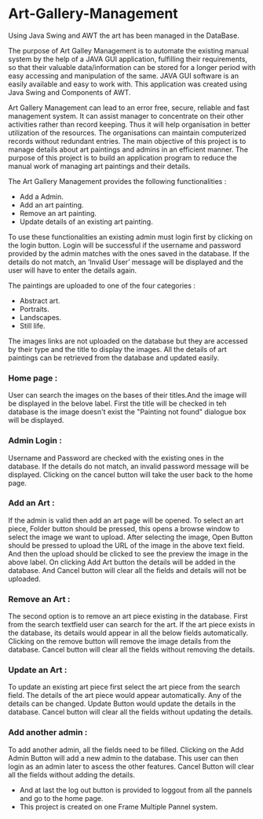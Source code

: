 # Art-Gallery-Management #
Using Java Swing and AWT the art has been managed in the DataBase.

The purpose of Art Galley Management is to automate the existing manual system by the help of a JAVA GUI application, fulfilling their requirements, so that their valuable data/information can be stored for a longer period with easy accessing and manipulation of the same. JAVA GUI software is an easily available and easy to work with. This application was created using Java Swing and Components of AWT.        

Art Gallery Management can lead to an error free, secure, reliable and fast management system. It can assist manager to concentrate on their other activities rather than record keeping. Thus it will help organisation in better utilization of the resources. The organisations can maintain computerized records without redundant entries.
The main objective of this project is to manage details about art paintings and admins in an efficient manner. The purpose of this project is to build an application program to reduce the manual work of managing art paintings and their details.

The Art Gallery Management provides the following functionalities :
  * Add a Admin.
  * Add an art painting.
  * Remove an art painting.
  * Update details of an existing art painting.
  
To use these functionalities an existing admin must login first by clicking on the login button. Login will be successful if the username and password provided by the admin matches with the ones saved in the database. If the details do not match, an ‘Invalid User’ message will be displayed and the user will have to enter the details again. 

The paintings are uploaded to one of the four categories :
  * Abstract art.
  * Portraits.
  * Landscapes.
  * Still life.
  
The images links are not uploaded on the database but they are accessed by their type and the title to display the images. All the details of art paintings can be retrieved from the database and updated easily.

### Home page : ###

User can search the images on the bases of their titles.And the image will be displayed in the belove label.
First the title will be checked in teh database is the image doesn't exist the "Painting not found" dialogue box will be displayed.

### Admin Login : ###

Username and Password are checked with the existing ones in the database.
If the details do not match, an invalid password message will be displayed. Clicking on the cancel button will take the user back to the home page.

### Add an Art : ###

If the admin is valid then add an art page will be opened. To select an art piece, Folder button should be pressed, this opens a browse window to select the image we want to upload. After selecting the image, Open Button should be pressed to upload the URL of the image in the above text field. And then the upload should be clicked to see the preview the image in the above label. On clicking Add Art button the details will be added in the database. And Cancel button will clear all the fields and details will not be uploaded.

### Remove an Art : ###

The second option is to remove an art piece existing in the database. First from the search textfield user can search for the art. If the art piece exists in the database, its details would appear in all the below fields automatically. Clicking on the remove button will remove the image details from the database. Cancel button will clear all the fields without removing the details.

### Update an Art : ###

To update an existing art piece first select the art piece from the search field. The details of the art piece would appear automatically. Any of the details can be changed. Update Button would update the details in the database. Cancel button will clear all the fields without updating the details.

### Add another admin : ###

To add another admin, all the fields need to be filled. Clicking on the Add Admin Button will add a new admin to the database. This user can then login as an admin later to ascess the other features. Cancel Button will clear all the fields without adding the details.

  * And at last the log out button is provided to loggout from all the pannels and go to the home page. 
  * This project is created on one Frame Multiple Pannel system. 

